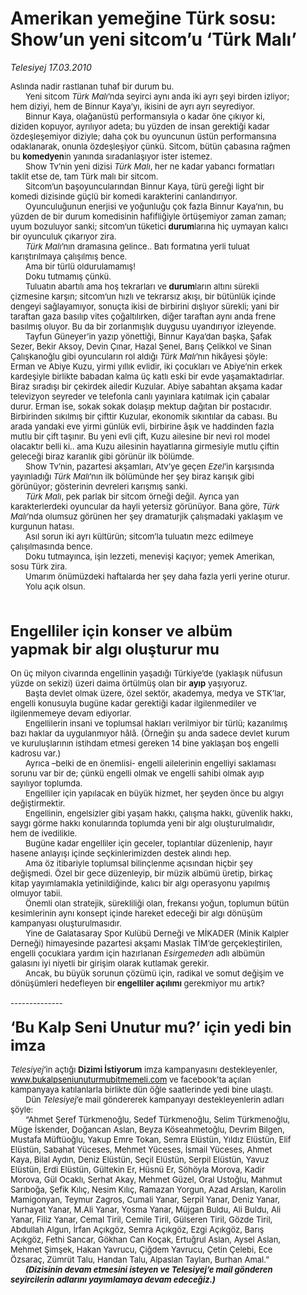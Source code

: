 # Amerikan yemeğine Türk sosu: Show’un yeni sitcom’u ‘Türk Malı’

*Telesiyej 17.03.2010*

<div class="yazi"><p class="MsoNormal" style="MARGIN: 0cm 38.3pt 0pt 0cm"><font size="2">Aslında nadir rastlanan tuhaf bir durum bu.</font></p>
<p class="MsoNormal" style="MARGIN: 0cm 38.3pt 0pt 0cm; TEXT-INDENT: 18pt"><font size="2">Yeni sitcom <i style="mso-bidi-font-style: normal">Türk Malı</i>’nda seyirci aynı anda iki ayrı şeyi birden izliyor; hem diziyi, hem de Binnur Kaya’yı, ikisini de ayrı ayrı seyrediyor.</font></p>
<p class="MsoNormal" style="MARGIN: 0cm 38.3pt 0pt 0cm; TEXT-INDENT: 18pt"><font size="2">Binnur Kaya, olağanüstü performansıyla o kadar öne çıkıyor ki, diziden kopuyor, ayrılıyor adeta; bu yüzden de insan gerektiği kadar özdeşleşemiyor diziyle; daha çok bu oyuncunun üstün performansına odaklanarak, onunla özdeşleşiyor çünkü. Sitcom, bütün çabasına rağmen bu <b style="mso-bidi-font-weight: normal">komedyen</b>in yanında sıradanlaşıyor ister istemez.</font></p>
<p class="MsoNormal" style="MARGIN: 0cm 38.3pt 0pt 0cm; TEXT-INDENT: 18pt"><font size="2">Show Tv’nin yeni dizisi <i style="mso-bidi-font-style: normal">Türk Malı</i>, her ne kadar yabancı formatları taklit etse de, tam Türk malı bir sitcom. </font></p>
<p class="MsoNormal" style="MARGIN: 0cm 38.3pt 0pt 0cm; TEXT-INDENT: 18pt"><font size="2">Sitcom’un başoyuncularından Binnur Kaya, türü gereği light bir komedi dizisinde güçlü bir komedi karakterini canlandırıyor. </font></p>
<p class="MsoNormal" style="MARGIN: 0cm 38.3pt 0pt 0cm; TEXT-INDENT: 18pt"><font size="2">Oyunculuğunun enerjisi ve yoğunluğu çok fazla Binnur Kaya’nın, bu yüzden de bir durum komedisinin hafifliğiyle örtüşemiyor zaman zaman; uyum bozuluyor sanki; sitcom’un tüketici <b style="mso-bidi-font-weight: normal">durum</b>larına hiç uymayan kalıcı bir oyunculuk çıkarıyor zira. </font></p>
<p class="MsoNormal" style="MARGIN: 0cm 38.3pt 0pt 0cm; TEXT-INDENT: 18pt"><font size="2"><i style="mso-bidi-font-style: normal">Türk Malı</i>’nın dramasına gelince.. Batı formatına yerli tuluat karıştırılmaya çalışılmış bence. </font></p>
<p class="MsoNormal" style="MARGIN: 0cm 38.3pt 0pt 0cm; TEXT-INDENT: 18pt"><font size="2">Ama bir türlü oldurulamamış! </font></p>
<p class="MsoNormal" style="MARGIN: 0cm 38.3pt 0pt 0cm; TEXT-INDENT: 18pt"><font size="2">Doku tutmamış çünkü. </font></p>
<p class="MsoNormal" style="MARGIN: 0cm 38.3pt 0pt 0cm; TEXT-INDENT: 18pt"><font size="2">Tuluatın abartılı ama hoş tekrarları ve <b style="mso-bidi-font-weight: normal">durum</b>ların altını sürekli çizmesine karşın; sitcom’un hızlı ve tekrarsız akışı, bir bütünlük içinde dengeyi sağlayamıyor, sonuçta ikisi de birbirini dışlıyor sürekli; yani bir taraftan gaza basılıp vites çoğaltılırken, diğer taraftan aynı anda frene basılmış oluyor. Bu da bir zorlanmışlık duygusu uyandırıyor izleyende.</font></p>
<p class="MsoNormal" style="MARGIN: 0cm 38.3pt 0pt 0cm; TEXT-INDENT: 18pt"><font size="2">Tayfun Güneyer’in yazıp yönettiği, Binnur Kaya’dan başka, Şafak Sezer, Bekir Aksoy, Devin Çınar, Hazal Şenel, Barış Çelikkol ve Sinan Çalışkanoğlu gibi oyuncuların rol aldığı <i style="mso-bidi-font-style: normal">Türk Malı</i>’nın hikâyesi şöyle: Erman ve Abiye Kuzu, yirmi yıllık evlidir, iki çocukları ve Abiye’nin erkek kardeşiyle birlikte babadan kalma üç katlı eski bir evde yaşamaktadırlar. Biraz sıradışı bir çekirdek ailedir Kuzular. Abiye sabahtan akşama kadar televizyon seyreder ve telefonla canlı yayınlara katılmak için çabalar durur. Erman ise, sokak sokak dolaşıp mektup dağıtan bir postacıdır. Birbirinden sıkılmış bir çifttir Kuzular, ekonomik sıkıntılar da cabası. Bu arada yandaki eve yirmi günlük evli, birbirine âşık ve haddinden fazla mutlu bir çift taşınır. Bu yeni evli çift, Kuzu ailesine bir nevi rol model olacaktır belli ki.. ama Kuzu ailesinin hayatlarına girmesiyle mutlu çiftin geleceği biraz karanlık gibi görünür ilk bölümde.</font></p>
<p class="MsoNormal" style="MARGIN: 0cm 38.3pt 0pt 0cm; TEXT-INDENT: 18pt"><font size="2">Show Tv’nin, pazartesi akşamları, Atv’ye geçen <i style="mso-bidi-font-style: normal">Ezel</i>’in karşısında yayınladığı <i style="mso-bidi-font-style: normal">Türk Malı</i>’nın ilk bölümünde her şey biraz karışık gibi görünüyor; gösterinin devreleri karışmış sanki. </font></p>
<p class="MsoNormal" style="MARGIN: 0cm 38.3pt 0pt 0cm; TEXT-INDENT: 18pt"><font size="2"><i style="mso-bidi-font-style: normal">Türk Malı</i>, pek parlak bir sitcom örneği değil. Ayrıca yan karakterlerdeki oyuncular da hayli yetersiz görünüyor. Bana göre, <i style="mso-bidi-font-style: normal">Türk Malı</i>’nda olumsuz görünen her şey dramaturjik çalışmadaki yaklaşım ve kurgunun hatası.</font></p>
<p class="MsoNormal" style="MARGIN: 0cm 38.3pt 0pt 0cm; TEXT-INDENT: 18pt"><font size="2">Asıl sorun iki ayrı kültürün; sitcom’la tuluatın mezc edilmeye çalışılmasında bence.</font></p>
<p class="MsoNormal" style="MARGIN: 0cm 38.3pt 0pt 0cm; TEXT-INDENT: 18pt"><font size="2">Doku tutmayınca, işin lezzeti, menevişi kaçıyor; yemek Amerikan, sosu Türk zira.</font></p>
<p class="MsoNormal" style="MARGIN: 0cm 38.3pt 0pt 0cm; TEXT-INDENT: 18pt"><font size="2">Umarım önümüzdeki haftalarda her şey daha fazla yerli yerine oturur.</font></p>
<p class="MsoNormal" style="MARGIN: 0cm 38.3pt 0pt 0cm; TEXT-INDENT: 18pt"><font size="2">Yolu açık olsun.</font></p>
<p class="MsoNormal" style="MARGIN: 0cm 38.3pt 0pt 0cm; TEXT-INDENT: 18pt"><b style="mso-bidi-font-weight: normal"><?xml:namespace prefix = o ns = "urn:schemas-microsoft-com:office:office" /><o:p><font size="2"> </font></o:p></b></p>
<p class="MsoNormal" style="MARGIN: 0cm 38.3pt 0pt 0cm"><font size="2"></font> </p>
<p class="MsoNormal" style="MARGIN: 0cm 38.3pt 0pt 0cm; TEXT-INDENT: 18pt"><o:p><font size="2"> </font></o:p></p>
<h3 class="MsoNormal" style="MARGIN: 0cm 38.3pt 0pt 0cm"><span style="FONT-SIZE: 18pt">Engelliler için konser ve albüm yapmak bir algı oluşturur mu<o:p></o:p></span></h3>
<p class="MsoNormal" style="MARGIN: 0cm 38.3pt 0pt 0cm; TEXT-INDENT: 18pt"><span style="FONT-SIZE: 8pt"><o:p><font size="2"> </font></o:p></span></p>
<p class="MsoNormal" style="MARGIN: 0cm 38.3pt 0pt 0cm"><font size="2">On üç milyon civarında engellinin yaşadığı Türkiye’de (yaklaşık nüfusun yüzde on sekizi) üzeri daima örtülmüş olan bir <b style="mso-bidi-font-weight: normal">ayıp</b> yaşıyoruz. </font></p>
<p class="MsoNormal" style="MARGIN: 0cm 38.3pt 0pt 0cm; TEXT-INDENT: 18pt"><font size="2">Başta devlet olmak üzere, özel sektör, akademya, medya ve STK’lar, engelli konusuyla bugüne kadar gerektiği kadar ilgilenmediler ve ilgilenmemeye devam ediyorlar. </font></p>
<p class="MsoNormal" style="MARGIN: 0cm 38.3pt 0pt 0cm; TEXT-INDENT: 18pt"><font size="2">Engellilerin insani ve toplumsal hakları verilmiyor bir türlü; kazanılmış bazı haklar da uygulanmıyor hâlâ. (Örneğin şu anda sadece devlet kurum ve kuruluşlarının istihdam etmesi gereken 14 bine yaklaşan boş engelli kadrosu var.) </font></p>
<p class="MsoNormal" style="MARGIN: 0cm 38.3pt 0pt 0cm; TEXT-INDENT: 18pt"><font size="2">Ayrıca –belki de en önemlisi- engelli ailelerinin engelliyi saklaması sorunu var bir de; çünkü engelli olmak ve engelli sahibi olmak ayıp sayılıyor toplumda. </font></p>
<p class="MsoNormal" style="MARGIN: 0cm 38.3pt 0pt 0cm; TEXT-INDENT: 18pt"><font size="2">Engelliler için yapılacak en büyük hizmet, her şeyden önce bu algıyı değiştirmektir.</font></p>
<p class="MsoNormal" style="MARGIN: 0cm 38.3pt 0pt 0cm; TEXT-INDENT: 18pt"><font size="2">Engellinin, engelsizler gibi yaşam hakkı, çalışma hakkı, güvenlik hakkı, saygı görme hakkı konularında toplumda yeni bir algı oluşturulmalıdır, hem de ivedilikle.</font></p>
<p class="MsoNormal" style="MARGIN: 0cm 38.3pt 0pt 0cm; TEXT-INDENT: 18pt"><font size="2">Bugüne kadar engelliler için geceler, toplantılar düzenlenip, hayır hasene anlayışı içinde seçkinlerimizden destek alındı hep.</font></p>
<p class="MsoNormal" style="MARGIN: 0cm 38.3pt 0pt 0cm; TEXT-INDENT: 18pt"><font size="2">Ama öz itibariyle toplumsal bilinçlenme açısından hiçbir şey değişmedi. Özel bir gece düzenleyip, bir müzik albümü üretip, birkaç kitap yayımlamakla yetinildiğinde, kalıcı bir algı operasyonu yapılmış olmuyor tabii.</font></p>
<p class="MsoNormal" style="MARGIN: 0cm 38.3pt 0pt 0cm; TEXT-INDENT: 18pt"><font size="2">Önemli olan stratejik, sürekliliği olan, frekansı yoğun, toplumun bütün kesimlerinin aynı konsept içinde hareket edeceği bir algı dönüşüm kampanyası oluşturulmasıdır.</font></p>
<p class="MsoNormal" style="MARGIN: 0cm 38.3pt 0pt 0cm; TEXT-INDENT: 18pt"><font size="2">Yine de Galatasaray Spor Kulübü Derneği ve MİKADER (Minik Kalpler Derneği) himayesinde pazartesi akşamı Maslak TİM’de gerçekleştirilen, engelli çocuklara yardım için hazırlanan <i style="mso-bidi-font-style: normal">Esirgemeden</i> adlı albümün galasını iyi niyetli bir girişim olarak kutlamak gerekir. </font></p>
<p class="MsoNormal" style="MARGIN: 0cm 38.3pt 0pt 0cm; TEXT-INDENT: 18pt"><font size="2">Ancak, bu büyük sorunun çözümü için, radikal ve somut değişim ve dönüşümleri hedefleyen bir<b style="mso-bidi-font-weight: normal"> engelliler açılımı</b> gerekmiyor mu artık?</font></p>
<p class="MsoNormal" style="MARGIN: 0cm 38.3pt 0pt 0cm; TEXT-INDENT: 18pt"><b style="mso-bidi-font-weight: normal"><o:p><font size="2"> </font></o:p></b></p>
<p class="MsoNormal" style="MARGIN: 0cm 38.3pt 0pt 0cm"><font size="2">--------------<b style="mso-bidi-font-weight: normal"><o:p></o:p></b></font></p>
<p class="MsoNormal" style="MARGIN: 0cm 38.3pt 0pt 0cm"><o:p><font size="2"> </font></o:p></p>
<h3 class="MsoNormal" style="MARGIN: 0cm 38.3pt 0pt 0cm"><span style="FONT-SIZE: 18pt">‘Bu Kalp Seni Unutur mu?’ için yedi bin imza<o:p></o:p></span></h3>
<p class="MsoNormal" style="MARGIN: 0cm 38.3pt 0pt 0cm; TEXT-INDENT: 18pt"><span style="FONT-SIZE: 8pt"><o:p><font size="2"> </font></o:p></span></p>
<p class="MsoNormal" style="MARGIN: 0cm 38.3pt 0pt 0cm"><font size="2"><i style="mso-bidi-font-style: normal">Telesiyej</i>’in açtığı <b style="mso-bidi-font-weight: normal">Dizimi İstiyorum</b> imza kampanyasını destekleyenler, </font><a href="http://www.bukalpseniunuturmubitmemeli.com/"><span style="COLOR: windowtext; TEXT-DECORATION: none; text-underline: none"><font size="2">www.bukalpseniunuturmubitmemeli.com</font></span></a><font size="2"> ve facebook’ta açılan kampanyaya katılanlarla birlikte dün öğle saatlerinde yedi bine ulaştı. </font></p>
<p class="MsoNormal" style="MARGIN: 0cm 38.3pt 0pt 0cm; TEXT-INDENT: 18pt"><font size="2">Dün <i style="mso-bidi-font-style: normal">Telesiyej</i>’e mail göndererek kampanyayı destekleyenlerin adları şöyle:</font></p>
<p class="MsoNormal" style="MARGIN: 0cm 38.3pt 0pt 0cm; TEXT-INDENT: 18pt"><font size="2">“Ahmet Şeref Türkmenoğlu, Sedef Türkmenoğlu, Selim Türkmenoğlu, Müge İskender, Doğancan Aslan, Beyza Köseahmetoğlu, Devrim Bilgen, Mustafa Müftüoğlu, Yakup Emre Tokan, Semra Elüstün, Yıldız Elüstün, Elif Elüstün, Sabahat Yüceses, Mehmet Yüceses, İsmail Yüceses, Ahmet Kaya, Bilal Aydın, Deniz Elüstün, Seçil Elüstün, Serpil Elüstün, Yavuz Elüstün, Erdi Elüstün, Gültekin Er, Hüsnü Er, Söhöyla Morova, Kadir Morova, Gül Ocaklı, Serhat Akay, Mehmet Güzel, Oral Ustoğlu, Mahmut Sarıboğa, Şefik Kılıç, Nesim Kılıç, Ramazan Yorgun, Azad Arslan, Karolin Mamigonyan, Teymur Zagros, Cumali Yanar, Serpil Yanar, Deniz Yanar, Nurhayat Yanar, M.Ali Yanar, Yosma Yanar, Müjgan Buldu, Ali Buldu, Ali Yanar, Filiz Yanar, Cemal Tiril, Cemile Tiril, Gülseren Tiril, Gözde Tiril, Abdullah Algun, İrfan Açıkgöz, Semra Açıkgöz, Ezgi Açıkgöz, Barış Açıkgöz, Fethi Sancar, Gökhan Can Koçak, Ertuğrul Aslan, Aysel Aslan, Mehmet Şimşek, Hakan Yavrucu, Çiğdem Yavrucu, Çetin Çelebi, Ece Özsaraç, Zümrüt Talu, Handan Talu, Alpaslan Taylan, Burhan Amal.”</font></p>
<p class="MsoNormal" style="MARGIN: 0cm 38.3pt 0pt 0cm; TEXT-INDENT: 18pt"><b style="mso-bidi-font-weight: normal"><i style="mso-bidi-font-style: normal"><font size="2">(Dizisinin devam etmesini isteyen ve Telesiyej’e mail gönderen seyircilerin adlarını yayımlamaya devam edeceğiz.)</font></i></b></p>
</div>
